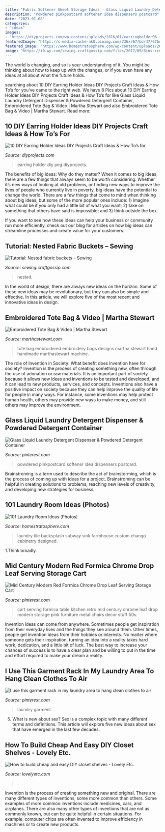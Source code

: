 ```yaml
---
title: "Fabric Softener Sheet Storage Ideas - Glass Liquid Laundry Detergent Dispenser &amp; Powdered Detergent Container"
description: "Powdered pinkpostcard softener idea dispensers postcard"
date: "2023-01-08"
categories:
- "ideas"
images:
- "https://diyprojects.com/wp-content/uploads/2016/01/earringholder06.jpg"
featuredImage: "https://s-media-cache-ak0.pinimg.com/736x/67/bd/47/67bd47b5751b751a5445f208d77f65ee.jpg"
featured_image: "https://www.homestratosphere.com/wp-content/uploads/2019/02/change-co-upstate-farmhouse-feb15-00009-min.png"
image: "https://i0.wp.com/sewing.craftgossip.com/files/2017/05/Bins-cropped-768x817.jpg?fit=768%2C817&amp;ssl=1"
---
```



The world is changing, and so is your understanding of it. You might be thinking about how to keep up with the changes, or if you even have any ideas at all about what the future holds. 

	

		
searching about 10 DIY Earring Holder Ideas DIY Projects Craft Ideas &amp; How To’s for you've came to the right web. We have 8 Pics about 10 DIY Earring Holder Ideas DIY Projects Craft Ideas &amp; How To’s for like Glass Liquid Laundry Detergent Dispenser &amp; Powdered Detergent Container, Embroidered Tote Bag &amp; Video | Martha Stewart and also Embroidered Tote Bag &amp; Video | Martha Stewart. Read more:
		
    
## 10 DIY Earring Holder Ideas DIY Projects Craft Ideas &amp; How To’s For

<img loading=lazy src="https://diyprojects.com/wp-content/uploads/2016/01/earringholder06.jpg" onerror="this.onerror=null;this.src='https://tse3.mm.bing.net/th?id=OIP.cYwgwckfjew4Pg-ZhMi_tgHaNo&amp;pid=15.1';" alt="10 DIY Earring Holder Ideas DIY Projects Craft Ideas &amp; How To’s for">

_Source: diyprojects.com_

>earring holder diy peg diyprojects. 

	

The benefits of big ideas: Why do they matter?
When it comes to big ideas, there are a few things that always seem to be worth considering. Whether it’s new ways of looking at old problems, or finding new ways to improve the lives of people who currently live in poverty, big ideas have the potential to change the world.
There are a few things that come to mind when thinking about big ideas, but some of the more popular ones include: 1) imagine what could be if you only had a little bit of what you want; 2) take on something that others have said is impossible; and 3) think outside the box.

If you want to see how these ideas can help your business or community run more efficiently, check out our blog for articles on how big ideas can streamline processes and create value for your customers.

    
## Tutorial: Nested Fabric Buckets – Sewing

<img loading=lazy src="https://i0.wp.com/sewing.craftgossip.com/files/2017/05/Bins-cropped-768x817.jpg?fit=768%2C817&amp;ssl=1" onerror="this.onerror=null;this.src='https://tse2.mm.bing.net/th?id=OIP.hqJD81mKotvBb18CfySMywHaH4&amp;pid=15.1';" alt="Tutorial: Nested fabric buckets – Sewing">

_Source: sewing.craftgossip.com_

>nested. 

	

In the world of design, there are always new ideas on the horizon. Some of these new ideas may be revolutionary, but they can also be simple and effective. In this article, we will explore five of the most recent and innovative ideas in design.

    
## Embroidered Tote Bag &amp; Video | Martha Stewart

<img loading=lazy src="https://assets.marthastewart.com/styles/wmax-520-highdpi/d19/5074_011810_arttote/5074_011810_arttote_xl.jpg?itok=zkhfbH6L" onerror="this.onerror=null;this.src='https://tse3.mm.bing.net/th?id=OIP.kZID85kYNSjY9T8jrNNrDAHaJQ&amp;pid=15.1';" alt="Embroidered Tote Bag &amp; Video | Martha Stewart">

_Source: marthastewart.com_

>tote bag embroidered embroidery bags designs martha stewart hand handmade marthastewart machine. 

	

The role of Invention in Society: What benefit does Invention have for society?
Invention is the process of creating something new, often through the use of adonation or raw materials. It is an important part of society because it allows new ideas and inventions to be tested and developed, and it can lead to new products, services, and concepts. Inventions also have a positive impact on society because they can help improve the quality of life for people in many ways. For instance, some inventions may help protect human health, others may provide new ways to make money, and still others may improve the environment.

    
## Glass Liquid Laundry Detergent Dispenser &amp; Powdered Detergent Container

<img loading=lazy src="https://s-media-cache-ak0.pinimg.com/736x/67/bd/47/67bd47b5751b751a5445f208d77f65ee.jpg" onerror="this.onerror=null;this.src='https://tse2.mm.bing.net/th?id=OIP.mr0wR1SxS3hCV5VlE7dnswHaE8&amp;pid=15.1';" alt="Glass Liquid Laundry Detergent Dispenser &amp; Powdered Detergent Container">

_Source: pinterest.com_

>powdered pinkpostcard softener idea dispensers postcard. 

	

Brainstroming is a term used to describe the act of brainstorming, which is the process of coming up with ideas for a project. Brainstroming can be helpful in creating solutions to problems, reaching new levels of creativity, and developing new strategies for business.

    
## 101 Laundry Room Ideas (Photos)

<img loading=lazy src="https://www.homestratosphere.com/wp-content/uploads/2019/02/change-co-upstate-farmhouse-feb15-00009-min.png" onerror="this.onerror=null;this.src='https://tse1.mm.bing.net/th?id=OIP.YQmhMm8j3zfQTLVDiF8bdQHaLJ&amp;pid=15.1';" alt="101 Laundry Room Ideas (Photos)">

_Source: homestratosphere.com_

>laundry tile backsplash subway sink farmhouse custom chango cabinetry designed. 

	

1.Think broadly.

    
## Mid Century Modern Red Formica Chrome Drop Leaf Serving Storage Cart

<img loading=lazy src="https://i.pinimg.com/736x/bf/e1/a4/bfe1a4603f1fe829f15bfe13c599f7e6.jpg" onerror="this.onerror=null;this.src='https://tse1.mm.bing.net/th?id=OIP.KL5Bk9kDXY2j3BNxa-jvewHaLH&amp;pid=15.1';" alt="Mid Century Modern Red Formica Chrome Drop Leaf Serving Storage Cart">

_Source: pinterest.com_

>cart serving formica table kitchen retro mid century chrome leaf drop modern storage pink furniture metal chairs decor stuff 50s. 

	

Invention ideas can come from anywhere. Sometimes people get inspiration from their everyday lives and the things they see around them. Other times, people get invention ideas from their hobbies or interests. No matter where someone gets their inspiration, turning an idea into a reality takes hard work, dedication, and a little bit of luck. The best way to increase your chances of success is to have a clear plan and be willing to put in the time and effort required to make your dream a reality.

    
## I Use This Garment Rack In My Laundry Area To Hang Clean Clothes To Air

<img loading=lazy src="https://i.pinimg.com/736x/a7/32/d2/a732d2c83cdc6c64eaaae5329ba6b5d3--closet-storage-closet-organization.jpg" onerror="this.onerror=null;this.src='https://tse4.mm.bing.net/th?id=OIP.iszWy28aL3tLEiTwJmpeOAHaLC&amp;pid=15.1';" alt="I use this garment rack in my laundry area to hang clean clothes to air">

_Source: pinterest.com_

>laundry garment. 

	

5. What is new about sex?
Sex is a complex topic with many different terms and definitions. This article will explore five new ideas about sex that have emerged in the last few decades.

    
## How To Build Cheap And Easy DIY Closet Shelves - Lovely Etc.

<img loading=lazy src="https://www.lovelyetc.com/wp-content/uploads/2017/05/diy-closet-organizer-for-kids-room_thumb.jpg" onerror="this.onerror=null;this.src='https://tse1.mm.bing.net/th?id=OIP.R29hXerQfmM9Yvjzrwxa5QHaLQ&amp;pid=15.1';" alt="How to build cheap and easy DIY closet shelves - Lovely Etc.">

_Source: lovelyetc.com_

>. 

	

Invention is the process of creating something new and original. There are many different types of inventions, some more common than others. Some examples of more common inventions include medicines, cars, and airplanes. There are also many other types of inventions that are not as commonly known, but can be quite helpful in certain situations. For example, computer chips are often invented to improve efficiency in machines or to create new products.

